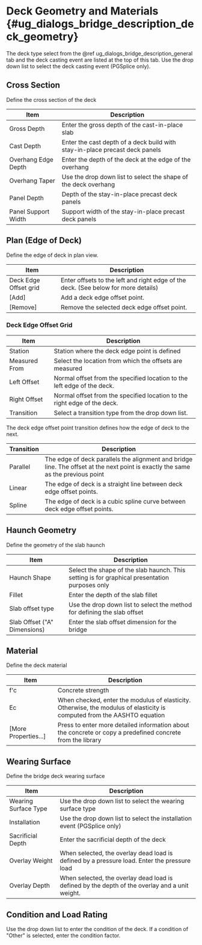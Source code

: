 Deck Geometry and Materials {#ug_dialogs_bridge_description_deck_geometry}
==============================================
The deck type select from the @ref ug_dialogs_bridge_description_general tab and the deck casting event are listed at the top of this tab. Use the drop down list to select the deck casting event (PGSplice only).

Cross Section
-------------
Define the cross section of the deck

Item | Description
-----|-------------
Gross Depth | Enter the gross depth of the cast-in-place slab
Cast Depth | Enter the cast depth of a deck build with stay-in-place precast deck panels
Overhang Edge Depth | Enter the depth of the deck at the edge of the overhang
Overhang Taper | Use the drop down list to select the shape of the deck overhang
Panel Depth | Depth of the stay-in-place precast deck panels
Panel Support Width | Support width of the stay-in-place precast deck panels

Plan (Edge of Deck)
-------------------
Define the edge of deck in plan view.

Item | Description
-----|-------------
Deck Edge Offset grid | Enter offsets to the left and right edge of the deck. (See below for more details)
[Add] | Add a deck edge offset point.
[Remove] | Remove the selected deck edge offset point.

### Deck Edge Offset Grid ###

Item | Description
-----|-------------
Station | Station where the deck edge point is defined
Measured From | Select the location from which the offsets are measured
Left Offset | Normal offset from the specified location to the left edge of the deck.
Right Offset | Normal offset from the specified location to the right edge of the deck.
Transition | Select a transition type from the drop down list.

The deck edge offset point transition defines how the edge of deck to the next.

Transition | Description
-----|-------------
Parallel | The edge of deck parallels the alignment and bridge line. The offset at the next point is exactly the same as the previous point
Linear | The edge of deck is a straight line between deck edge offset points.
Spline | The edge of deck is a cubic spline curve between deck edge offset points.


Haunch Geometry
---------------
Define the geometry of the slab haunch

Item | Description
-----|-------------
Haunch Shape | Select the shape of the slab haunch. This setting is for graphical presentation purposes only
Fillet | Enter the depth of the slab fillet
Slab offset type | Use the drop down list to select the method for defining the slab offset
Slab Offset ("A" Dimensions) | Enter the slab offset dimension for the bridge

Material
--------------
Define the deck material

Item | Description
-----|------------
f'c | Concrete strength
Ec | When checked, enter the modulus of elasticity. Otherwise, the modulus of elasticity is computed from the AASHTO equation
[More Properties...] | Press to enter more detailed information about the concrete or copy a predefined concrete from the library

Wearing Surface
-------------------
Define the bridge deck wearing surface

Item | Description
-----|-------------
Wearing Surface Type | Use the drop down list to select the wearing surface type
Installation | Use the drop down list to select the installation event (PGSplice only)
Sacrificial Depth | Enter the sacrificial depth of the deck
Overlay Weight | When selected, the overlay dead load is defined by a pressure load. Enter the pressure load
Overlay Depth | When selected, the overlay dead load is defined by the depth of the overlay and a unit weight.

Condition and Load Rating
-----------------------
Use the drop down list to enter the condition of the deck. If a condition of "Other" is selected, enter the condition factor.
